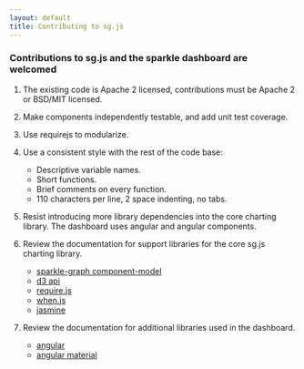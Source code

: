 ```yaml
---
layout: default
title: Contributing to sg.js
---
```


### Contributions to sg.js and the sparkle dashboard are welcomed

1. The existing code is Apache 2 licensed, contributions must be Apache 2 or BSD/MIT licensed. 
1. Make components independently testable, and add unit test coverage. 
1. Use requirejs to modularize.
1. Use a consistent style with the rest of the code base:

    * Descriptive variable names. 
    * Short functions.  
    * Brief comments on every function.  
    * 110 characters per line, 2 space indenting, no tabs.
1. Resist introducing more library dependencies into the core charting library.
  The dashboard uses angular and angular components.
1. Review the documentation for support libraries for the core sg.js charting library.

    * [sparkle-graph component-model](component-model.html) 
    * [d3 api](https://github.com/mbostock/d3/wiki/API-Reference)
    * [require.js](http://requirejs.org/docs/api.html)
    * [when.js](https://github.com/cujojs/when/blob/master/docs/api.md#api)
    * [jasmine](http://jasmine.github.io/)

1. Review the documentation for additional libraries used in the dashboard.

    * [angular](https://angularjs.org/)
    * [angular material](https://material.angularjs.org)
